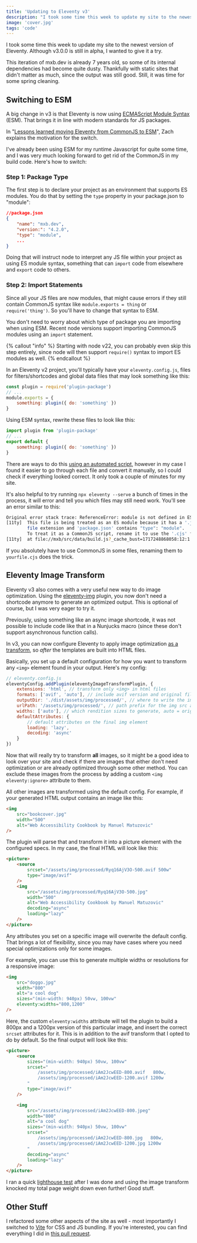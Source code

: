 ```yaml
---
title: 'Updating to Eleventy v3'
description: "I took some time this week to update my site to the newest version of Eleventy. Here's what I learned."
image: 'cover.jpg'
tags: 'code'
---
```


<p class="lead">I took some time this week to update my site to the newest version of Eleventy. Although v3.0.0 is still in alpha, I wanted to give it a try.</p>

This iteration of mxb.dev is already 7 years old, so some of its internal dependencies had become quite dusty. Thankfully with static sites that didn't matter as much, since the output was still good. Still, it was time for some spring cleaning.

## Switching to ESM

A big change in v3 is that Eleventy is now using [ECMAScript Module Syntax](https://nodejs.org/api/esm.html) (ESM). That brings it in line with modern standards for JS packages.

In "[Lessons learned moving Eleventy from CommonJS to ESM](https://www.zachleat.com/web/eleventy-v3-esm/)", Zach explains the motivation for the switch.

I've already been using ESM for my runtime Javascript for quite some time, and I was very much looking forward to get rid of the CommonJS in my build code. Here's how to switch:

### Step 1: Package Type

The first step is to declare your project as an environment that supports ES modules. You do that by setting the `type` property in your package.json to "module":

```json
//package.json
{
    "name": "mxb.dev",
    "version:": "4.2.0",
    "type": "module",
    ...
}
```

Doing that will instruct node to interpret any JS file within your project as using ES module syntax, something that can `import` code from elsewhere and `export` code to others.

### Step 2: Import Statements

Since all your JS files are now modules, that might cause errors if they still contain CommonJS syntax like `module.exports = thing` or `require('thing')`. So you'll have to change that syntax to ESM.

You don't need to worry about which type of package you are importing when using ESM. Recent node versions support importing CommonJS modules using an `import` statement.

{% callout "info" %}
Starting with node v22, you can probably even skip this step entirely, since node will then support `require()` syntax to import ES modules as well.
{% endcallout %}

In an Eleventy v2 project, you'll typically have your `eleventy.config.js`, files for filters/shortcodes and global data files that may look something like this:

```js
const plugin = require('plugin-package')
// ...
module.exports = {
    something: plugin({ do: 'something' })
}
```

Using ESM syntax, rewrite these files to look like this:

```js
import plugin from 'plugin-package'
// ...
export default {
    something: plugin({ do: 'something' })
}
```

There are ways to do this [using an automated script](https://mikebian.co/converting-a-node-project-from-commonjs-to-esm/), however in my case I found it easier to go through each file and convert it manually, so I could check if everything looked correct. It only took a couple of minutes for my site.

It's also helpful to try running `npx eleventy --serve` a bunch of times in the process, it will error and tell you which files may still need work. You'll see an error similar to this:

```bash
Original error stack trace: ReferenceError: module is not defined in ES module scope
[11ty]  This file is being treated as an ES module because it has a '.js'
        file extension and 'package.json' contains "type": "module".
        To treat it as a CommonJS script, rename it to use the '.cjs' file extension.
[11ty]  at file://mxb/src/data/build.js?_cache_bust=1717248868058:12:1
```

If you absolutely have to use CommonJS in some files, renaming them to `yourfile.cjs` does the trick.

## Eleventy Image Transform

Eleventy v3 also comes with a very useful new way to do image optimization. Using the [eleventy-img](https://www.11ty.dev/docs/plugins/image) plugin, you now don't need a shortcode anymore to generate an optimized output. This is optional of course, but I was very eager to try it.

Previously, using something like an async image shortcode, it was not possible to include code like that in a Nunjucks macro (since these don't support asynchronous function calls).

In v3, you can now configure Eleventy to apply image optimization [as a transform](https://www.11ty.dev/docs/plugins/image/#eleventy-transform), so _after_ the templates are built into HTML files.

Basically, you set up a default configuration for how you want to transform any `<img>` element found in your output. Here's my config:

```js
// eleventy.config.js
eleventyConfig.addPlugin(eleventyImageTransformPlugin, {
    extensions: 'html', // transform only <img> in html files
    formats: ['avif', 'auto'], // include avif version and original file type
    outputDir: './dist/assets/img/processed/', // where to write the image files
    urlPath: '/assets/img/processed/', // path prefix for the img src attribute
    widths: ['auto'], // which rendition sizes to generate, auto = original dimensions
    defaultAttributes: {
        // default attributes on the final img element
        loading: 'lazy',
        decoding: 'async'
    }
})
```

Now that will really try to transform **all** images, so it might be a good idea to look over your site and check if there are images that either don't need optimization or are already optimized through some other method. You can exclude these images from the process by adding a custom `<img eleventy:ignore>` attribute to them.

All other images are transformed using the default config.
For example, if your generated HTML output contains an image like this:

```html
<img
    src="bookcover.jpg"
    width="500"
    alt="Web Accessibility Cookbook by Manuel Matuzovic"
/>
```

The plugin will parse that and transform it into a picture element with the configured specs. In my case, the final HTML will look like this:

```html
<picture>
    <source
        srcset="/assets/img/processed/Ryq16AjV3O-500.avif 500w"
        type="image/avif"
    />
    <img
        src="/assets/img/processed/Ryq16AjV3O-500.jpg"
        width="500"
        alt="Web Accessibility Cookbook by Manuel Matuzovic"
        decoding="async"
        loading="lazy"
    />
</picture>
```

Any attributes you set on a specific image will overwrite the default config. That brings a lot of flexibility, since you may have cases where you need special optimizations only for some images.

For example, you can use this to generate multiple widths or resolutions for a responsive image:

```html
<img
    src="doggo.jpg"
    width="800"
    alt="a cool dog"
    sizes="(min-width: 940px) 50vw, 100vw"
    eleventy:widths="800,1200"
/>
```

Here, the custom `eleventy:widths` attribute will tell the plugin to build a 800px and a 1200px version of this particular image, and insert the correct `srcset` attributes for it. This is in addition to the avif transform that I opted to do by default. So the final output will look like this:

```html
<picture>
    <source
        sizes="(min-width: 940px) 50vw, 100vw"
        srcset="
            /assets/img/processed/iAm2JcwEED-800.avif   800w,
            /assets/img/processed/iAm2JcwEED-1200.avif 1200w
        "
        type="image/avif"
    />

    <img
        src="/assets/img/processed/iAm2JcwEED-800.jpeg"
        width="800"
        alt="a cool dog"
        sizes="(min-width: 940px) 50vw, 100vw"
        srcset="
            /assets/img/processed/iAm2JcwEED-800.jpg   800w,
            /assets/img/processed/iAm2JcwEED-1200.jpg 1200w
        "
        decoding="async"
        loading="lazy"
    />
</picture>
```

I ran a quick [lighthouse test](https://speedlify.mxb.dev/mxb.dev/) after I was done and using the image transform knocked my total page weight down even further! Good stuff.

## Other Stuff

I refactored some other aspects of the site as well - most importantly I switched to [Vite](https://vitejs.dev/) for CSS and JS bundling. If you're interested, you can find everything I did in [this pull request](https://github.com/maxboeck/mxb/pull/84).
